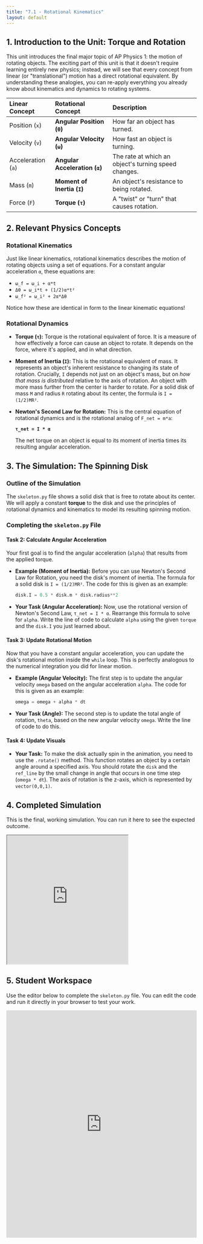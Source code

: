 ```yaml
---
title: "7.1 - Rotational Kinematics"
layout: default
---
```



## 1. Introduction to the Unit: Torque and Rotation

This unit introduces the final major topic of AP Physics 1: the motion of rotating objects. The exciting part of this unit is that it doesn't require learning entirely new physics; instead, we will see that every concept from linear (or "translational") motion has a direct rotational equivalent. By understanding these analogies, you can re-apply everything you already know about kinematics and dynamics to rotating systems.

| Linear Concept | Rotational Concept | Description |
| :--- | :--- | :--- |
| Position (`x`) | **Angular Position (`θ`)** | How far an object has turned. |
| Velocity (`v`) | **Angular Velocity (`ω`)** | How fast an object is turning. |
| Acceleration (`a`) | **Angular Acceleration (`α`)** | The rate at which an object's turning speed changes. |
| Mass (`m`) | **Moment of Inertia (`I`)** | An object's resistance to being rotated. |
| Force (`F`) | **Torque (`τ`)** | A "twist" or "turn" that causes rotation. |

## 2. Relevant Physics Concepts

### Rotational Kinematics

Just like linear kinematics, rotational kinematics describes the motion of rotating objects using a set of equations. For a constant angular acceleration `α`, these equations are:

-   `ω_f = ω_i + α*t`
-   `Δθ = ω_i*t + (1/2)α*t²`
-   `ω_f² = ω_i² + 2α*Δθ`

Notice how these are identical in form to the linear kinematic equations!

### Rotational Dynamics

-   **Torque (`τ`):** Torque is the rotational equivalent of force. It is a measure of how effectively a force can cause an object to rotate. It depends on the force, where it's applied, and in what direction.

-   **Moment of Inertia (`I`):** This is the rotational equivalent of mass. It represents an object's inherent resistance to changing its state of rotation. Crucially, `I` depends not just on an object's mass, but on *how that mass is distributed* relative to the axis of rotation. An object with more mass further from the center is harder to rotate. For a solid disk of mass `M` and radius `R` rotating about its center, the formula is `I = (1/2)MR²`.

-   **Newton's Second Law for Rotation:** This is the central equation of rotational dynamics and is the rotational analog of `F_net = m*a`:

    **`τ_net = I * α`**

    The net torque on an object is equal to its moment of inertia times its resulting angular acceleration.

## 3. The Simulation: The Spinning Disk

### Outline of the Simulation

The `skeleton.py` file shows a solid disk that is free to rotate about its center. We will apply a constant **torque** to the disk and use the principles of rotational dynamics and kinematics to model its resulting spinning motion.

### Completing the `skeleton.py` File

#### **Task 2: Calculate Angular Acceleration**

Your first goal is to find the angular acceleration (`alpha`) that results from the applied torque.

- **Example (Moment of Inertia):** Before you can use Newton's Second Law for Rotation, you need the disk's moment of inertia. The formula for a solid disk is `I = (1/2)MR²`. The code for this is given as an example:
  ```python
  disk.I = 0.5 * disk.m * disk.radius**2
  ```

- **Your Task (Angular Acceleration):** Now, use the rotational version of Newton's Second Law, `τ_net = I * α`. Rearrange this formula to solve for `alpha`. Write the line of code to calculate `alpha` using the given `torque` and the `disk.I` you just learned about.

#### **Task 3: Update Rotational Motion**

Now that you have a constant angular acceleration, you can update the disk's rotational motion inside the `while` loop. This is perfectly analogous to the numerical integration you did for linear motion.

- **Example (Angular Velocity):** The first step is to update the angular velocity `omega` based on the angular acceleration `alpha`. The code for this is given as an example:
  ```python
  omega = omega + alpha * dt
  ```

- **Your Task (Angle):** The second step is to update the total angle of rotation, `theta`, based on the new angular velocity `omega`. Write the line of code to do this.

#### **Task 4: Update Visuals**

- **Your Task:** To make the disk actually spin in the animation, you need to use the `.rotate()` method. This function rotates an object by a certain angle around a specified axis. You should rotate the `disk` and the `ref_line` by the small change in angle that occurs in one time step (`omega * dt`). The axis of rotation is the z-axis, which is represented by `vector(0,0,1)`.

## 4. Completed Simulation

This is the final, working simulation. You can run it here to see the expected outcome.

<iframe src="https://glowscript.org/#/user/cglenz/folder/APSimulations/program/7.1-complete.py" width="320" height="340"></iframe>

## 5. Student Workspace

Use the editor below to complete the `skeleton.py` file. You can edit the code and run it directly in your browser to test your work.

<iframe src="https://trinket.io/embed/glowscript/8663d99a8e62" width="100%" height="600" frameborder="0" marginwidth="0" marginheight="0" allowfullscreen></iframe>